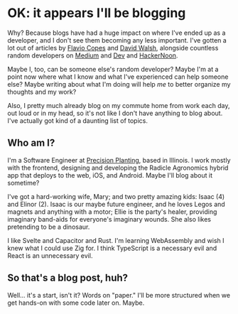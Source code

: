 # OK: it appears I'll be blogging

Why? Because blogs have had a huge impact on where I've ended up as a developer, and I don't see them becoming any less important. I've gotten a lot out of articles by [Flavio Copes](https://flaviocopes.com/) and [David Walsh](https://davidwalsh.name/), alongside countless random developers on [Medium](https://medium.com) and [Dev](https://dev.to) and [HackerNoon](https://hackernoon.com).

Maybe I, too, can be someone else's random developer? Maybe I'm at a point now where what I know and what I've experienced can help someone else? Maybe writing about what I'm doing will help *me* to better organize my thoughts and my work?

Also, I pretty much already blog on my commute home from work each day, out loud or in my head, so it's not like I don't have anything to blog about. I've actually got kind of a daunting list of topics.


## Who am I?

I'm a Software Engineer at [Precision Planting](https://www.precisionplanting.com/), based in Illinois. I work mostly with the frontend, designing and developing the Radicle Agronomics hybrid app that deploys to the web, iOS, and Android. Maybe I'll blog about it sometime?

I've got a hard-working wife, Mary; and two pretty amazing kids: Isaac (4) and Elinor (2). Isaac is our maybe future engineer, and he loves Legos and magnets and anything with a motor; Ellie is the party's healer, providing imaginary band-aids for everyone's imaginary wounds. She also likes pretending to be a dinosaur.

I like Svelte and Capacitor and Rust. I'm learning WebAssembly and wish I knew what I could use Zig for. I think TypeScript is a necessary evil and React is an unnecessary evil.

## So that's a blog post, huh?

Well... it's a start, isn't it? Words on "paper." I'll be more structured when we get hands-on with some code later on. Maybe.